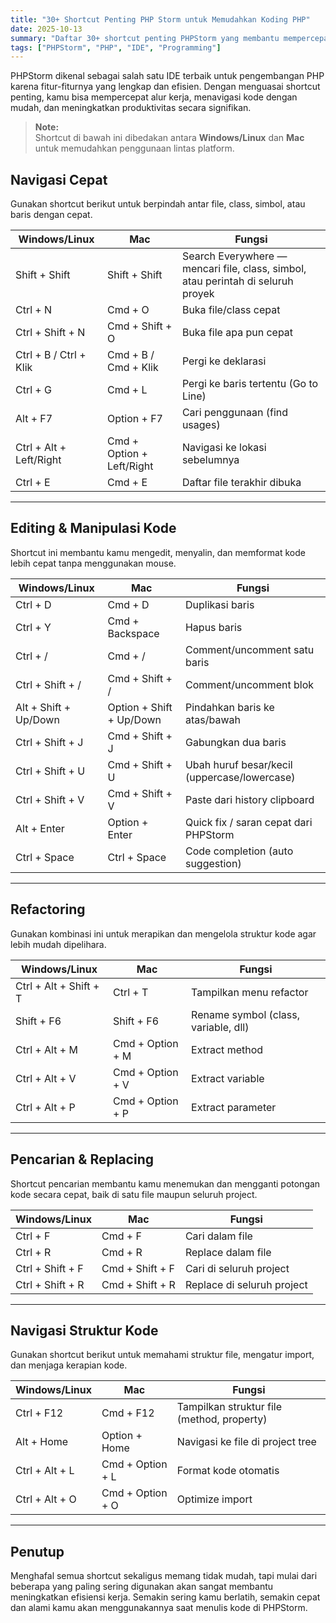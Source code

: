 ```yaml
---
title: "30+ Shortcut Penting PHP Storm untuk Memudahkan Koding PHP"
date: 2025-10-13
summary: "Daftar 30+ shortcut penting PHPStorm yang membantu mempercepat proses koding dan navigasi saat bekerja dengan project PHP."
tags: ["PHPStorm", "PHP", "IDE", "Programming"]
---
```


PHPStorm dikenal sebagai salah satu IDE terbaik untuk pengembangan PHP karena fitur-fiturnya yang lengkap dan efisien. Dengan menguasai shortcut penting, kamu bisa mempercepat alur kerja, menavigasi kode dengan mudah, dan meningkatkan produktivitas secara signifikan.

> **Note:**  
> Shortcut di bawah ini dibedakan antara **Windows/Linux** dan **Mac** untuk memudahkan penggunaan lintas platform.

## Navigasi Cepat
Gunakan shortcut berikut untuk berpindah antar file, class, simbol, atau baris dengan cepat.

| Windows/Linux | Mac | Fungsi |
|----------------|-----|--------|
| Shift + Shift | Shift + Shift | Search Everywhere — mencari file, class, simbol, atau perintah di seluruh proyek |
| Ctrl + N | Cmd + O | Buka file/class cepat |
| Ctrl + Shift + N | Cmd + Shift + O | Buka file apa pun cepat |
| Ctrl + B / Ctrl + Klik | Cmd + B / Cmd + Klik | Pergi ke deklarasi |
| Ctrl + G | Cmd + L | Pergi ke baris tertentu (Go to Line) |
| Alt + F7 | Option + F7 | Cari penggunaan (find usages) |
| Ctrl + Alt + Left/Right | Cmd + Option + Left/Right | Navigasi ke lokasi sebelumnya |
| Ctrl + E | Cmd + E | Daftar file terakhir dibuka |

---

## Editing & Manipulasi Kode
Shortcut ini membantu kamu mengedit, menyalin, dan memformat kode lebih cepat tanpa menggunakan mouse.

| Windows/Linux | Mac | Fungsi |
|----------------|-----|--------|
| Ctrl + D | Cmd + D | Duplikasi baris |
| Ctrl + Y | Cmd + Backspace | Hapus baris |
| Ctrl + / | Cmd + / | Comment/uncomment satu baris |
| Ctrl + Shift + / | Cmd + Shift + / | Comment/uncomment blok |
| Alt + Shift + Up/Down | Option + Shift + Up/Down | Pindahkan baris ke atas/bawah |
| Ctrl + Shift + J | Cmd + Shift + J | Gabungkan dua baris |
| Ctrl + Shift + U | Cmd + Shift + U | Ubah huruf besar/kecil (uppercase/lowercase) |
| Ctrl + Shift + V | Cmd + Shift + V | Paste dari history clipboard |
| Alt + Enter | Option + Enter | Quick fix / saran cepat dari PHPStorm |
| Ctrl + Space | Ctrl + Space | Code completion (auto suggestion) |

---

## Refactoring
Gunakan kombinasi ini untuk merapikan dan mengelola struktur kode agar lebih mudah dipelihara.

| Windows/Linux | Mac | Fungsi |
|----------------|-----|--------|
| Ctrl + Alt + Shift + T | Ctrl + T | Tampilkan menu refactor |
| Shift + F6 | Shift + F6 | Rename symbol (class, variable, dll) |
| Ctrl + Alt + M | Cmd + Option + M | Extract method |
| Ctrl + Alt + V | Cmd + Option + V | Extract variable |
| Ctrl + Alt + P | Cmd + Option + P | Extract parameter |

---

## Pencarian & Replacing
Shortcut pencarian membantu kamu menemukan dan mengganti potongan kode secara cepat, baik di satu file maupun seluruh project.

| Windows/Linux | Mac | Fungsi |
|----------------|-----|--------|
| Ctrl + F | Cmd + F | Cari dalam file |
| Ctrl + R | Cmd + R | Replace dalam file |
| Ctrl + Shift + F | Cmd + Shift + F | Cari di seluruh project |
| Ctrl + Shift + R | Cmd + Shift + R | Replace di seluruh project |

---

## Navigasi Struktur Kode
Gunakan shortcut berikut untuk memahami struktur file, mengatur import, dan menjaga kerapian kode.

| Windows/Linux | Mac | Fungsi |
|----------------|-----|--------|
| Ctrl + F12 | Cmd + F12 | Tampilkan struktur file (method, property) |
| Alt + Home | Option + Home | Navigasi ke file di project tree |
| Ctrl + Alt + L | Cmd + Option + L | Format kode otomatis |
| Ctrl + Alt + O | Cmd + Option + O | Optimize import |

---

## Penutup
Menghafal semua shortcut sekaligus memang tidak mudah, tapi mulai dari beberapa yang paling sering digunakan akan sangat membantu meningkatkan efisiensi kerja. Semakin sering kamu berlatih, semakin cepat dan alami kamu akan menggunakannya saat menulis kode di PHPStorm.
